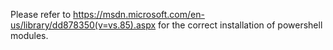 Please refer to https://msdn.microsoft.com/en-us/library/dd878350(v=vs.85).aspx for the correct installation of powershell modules.
